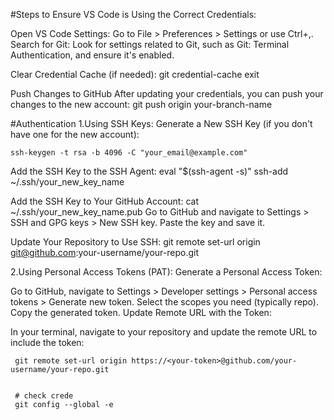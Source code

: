 #Steps to Ensure VS Code is Using the Correct Credentials:

Open VS Code Settings:
Go to File > Preferences > Settings or use Ctrl+,.
Search for Git:
Look for settings related to Git, such as Git: Terminal Authentication, and ensure it's enabled.

Clear Credential Cache (if needed):
      git credential-cache exit

 Push Changes to GitHub
After updating your credentials, you can push your changes to the new account:
     git push origin your-branch-name

#Authentication
1.Using SSH Keys:
Generate a New SSH Key (if you don't have one for the new account):

    ssh-keygen -t rsa -b 4096 -C "your_email@example.com"
 
Add the SSH Key to the SSH Agent:
eval "$(ssh-agent -s)"
     ssh-add ~/.ssh/your_new_key_name

Add the SSH Key to Your GitHub Account:
     cat ~/.ssh/your_new_key_name.pub
Go to GitHub and navigate to Settings > SSH and GPG keys > New SSH key. Paste the key and save it.

Update Your Repository to Use SSH:
    git remote set-url origin git@github.com:your-username/your-repo.git

2.Using Personal Access Tokens (PAT):
Generate a Personal Access Token:

Go to GitHub, navigate to Settings > Developer settings > Personal access tokens > Generate new token. 
Select the scopes you need (typically repo).
Copy the generated token.
Update Remote URL with the Token:

In your terminal, navigate to your repository and update the remote URL to include the token:

     git remote set-url origin https://<your-token>@github.com/your-username/your-repo.git


     # check crede
     git config --global -e
